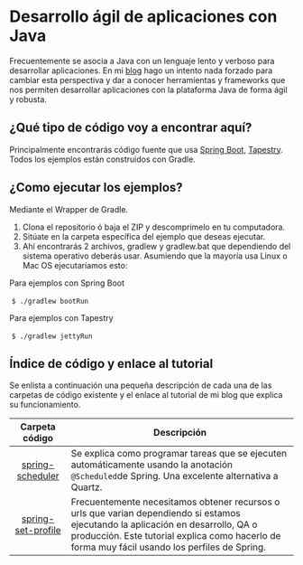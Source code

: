 # Desarrollo ágil de aplicaciones con Java
Frecuentemente se asocia a Java con un lenguaje lento y verboso para desarrollar aplicaciones. 
En mi [blog](https://windoctor7.github.io/) hago un intento nada forzado para cambiar esta perspectiva y dar a conocer 
herramientas y frameworks que nos permiten desarrollar aplicaciones con la plataforma Java de forma ágil y robusta.

## ¿Qué tipo de código voy a encontrar aquí?
Principalmente encontrarás código fuente que usa [Spring Boot](https://projects.spring.io/spring-boot/), [Tapestry](http://tapestry.apache.org).
Todos los ejemplos están construidos con Gradle.

## ¿Como ejecutar los ejemplos?
Mediante el Wrapper de Gradle.

1. Clona el repositorio ó baja el ZIP y descomprimelo en tu computadora.
1. Sitúate en la carpeta específica del ejemplo que deseas ejecutar.
1. Ahí encontrarás 2 archivos, gradlew y gradlew.bat que dependiendo del sistema operativo deberás usar. Asumiendo que la mayoría usa Linux o Mac OS ejecutaríamos esto:

Para ejemplos con Spring Boot

  `$ ./gradlew bootRun`
  
Para ejemplos con Tapestry

  `$ ./gradlew jettyRun`
  
## Índice de código y enlace al tutorial
Se enlista a continuación una pequeña descripción de cada una de las carpetas de código existente y el enlace al tutorial de mi blog que explica su funcionamiento.


| Carpeta código | Descripción
|:-:|---|
| [spring-scheduler](https://windoctor7.github.io/Tareas-con-Spring-Scheduler.html)  | Se explica como programar tareas que se ejecuten automáticamente usando la anotación `@Scheduled`de Spring. Una excelente alternativa a Quartz. |
| [spring-set-profile](https://github.com/windoctor7/codigo-tutoriales-blog/tree/master/spring-set-profile)  | Frecuentemente necesitamos obtener recursos o urls que varian dependiendo si estamos ejecutando la aplicación en desarrollo, QA o producción. Este tutorial explica como hacerlo de forma muy fácil usando los perfiles de Spring.  |
